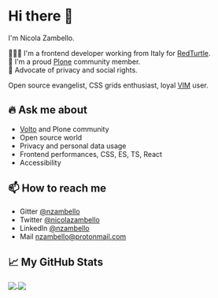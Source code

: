 # Hi there 👋

I'm Nicola Zambello.

👨🏻‍💻 I'm a frontend developer working from Italy for [RedTurtle](https://redturtle.it).  
💙 I'm a proud [Plone](https://github.com/plone) community member.  
🤝 Advocate of privacy and social rights.
  
Open source evangelist, CSS grids enthusiast, loyal [VIM](https://github.com/nzambello/dotfiles/blob/master/vim/.vimrc) user.   

## 🔥 Ask me about

- [Volto](https://github.com/plone/volto) and Plone community
- Open source world
- Privacy and personal data usage
- Frontend performances, CSS, ES, TS, React
- Accessibility

## 📫 How to reach me

- Gitter [@nzambello](https://gitter.im/nzambello)
- Twitter [@nicolazambello](https://twitter.com/nicolazambello/)
- LinkedIn [@nzambello](https://www.linkedin.com/in/nzambello/)
- Mail [nzambello@protonmail.com](mailto:nzambello@protonmail.com)
<!-- - Instagram [@nicolazambello](https://www.instagram.com/nicolazambello/) -->


## 📈 My GitHub Stats

<a href="https://github.com/nzambello/nzambello">
  <img align="center" src="https://github-readme-stats.vercel.app/api/top-langs/?username=nzambello&count_private=true&show_icons=true&title_color=ffffff&text_color=c9cacc&icon_color=2bbc8a&bg_color=333&layout=compact" />
</a>

<a href="https://github.com/nzambello/nzambello">
  <img align="center" src="https://github-readme-stats.vercel.app/api/?username=nzambello&show_icons=true&count_private=true&title_color=ffffff&text_color=c9cacc&icon_color=2bbc8a&bg_color=333&layout=compact" />
</a>

